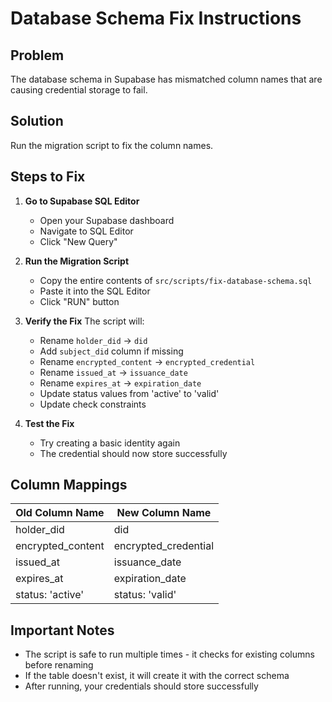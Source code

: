 # Database Schema Fix Instructions

## Problem
The database schema in Supabase has mismatched column names that are causing credential storage to fail.

## Solution
Run the migration script to fix the column names.

## Steps to Fix

1. **Go to Supabase SQL Editor**
   - Open your Supabase dashboard
   - Navigate to SQL Editor
   - Click "New Query"

2. **Run the Migration Script**
   - Copy the entire contents of `src/scripts/fix-database-schema.sql`
   - Paste it into the SQL Editor
   - Click "RUN" button

3. **Verify the Fix**
   The script will:
   - Rename `holder_did` → `did`
   - Add `subject_did` column if missing
   - Rename `encrypted_content` → `encrypted_credential`
   - Rename `issued_at` → `issuance_date`
   - Rename `expires_at` → `expiration_date`
   - Update status values from 'active' to 'valid'
   - Update check constraints

4. **Test the Fix**
   - Try creating a basic identity again
   - The credential should now store successfully

## Column Mappings

| Old Column Name | New Column Name |
|-----------------|-----------------|
| holder_did | did |
| encrypted_content | encrypted_credential |
| issued_at | issuance_date |
| expires_at | expiration_date |
| status: 'active' | status: 'valid' |

## Important Notes
- The script is safe to run multiple times - it checks for existing columns before renaming
- If the table doesn't exist, it will create it with the correct schema
- After running, your credentials should store successfully